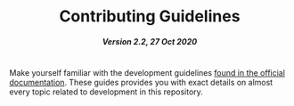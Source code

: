 <h1 align="center">
  Contributing Guidelines
</h1>

<h5 align="center">
  Version 2.2, 27 Oct 2020
</h5>

#

Make yourself familiar with the development guidelines [found in the official documentation](./documentation/docs/development.md). These guides provides you with exact details on almost every topic related to development in this repository.
